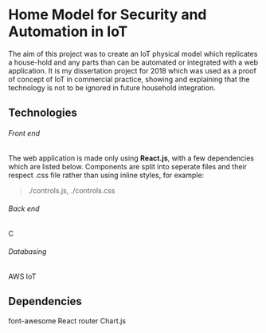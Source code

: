 # Home Model for Security and Automation in IoT
The aim of this project was to create an IoT physical model which replicates a house-hold and any parts than can be automated or integrated with a web application. It is my dissertation project for 2018 which was used as a proof of concept of IoT in commercial practice, showing and explaining that the technology is not to be ignored in future household integration.

## Technologies
###### Front end
The web application is made only using **React.js**, with a few dependencies which are listed below. Components are split into seperate files and their respect .css file rather than using inline styles, for example:
> ./controls.js, ./controls.css

###### Back end
C

###### Databasing
AWS IoT

## Dependencies
font-awesome
React router
Chart.js
